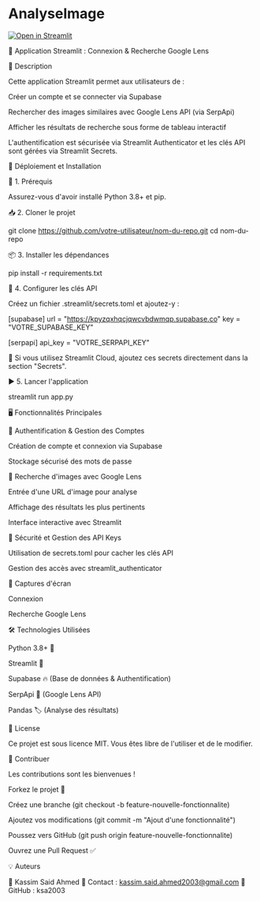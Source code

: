 # AnalyseImage

[![Open in Streamlit](https://static.streamlit.io/badges/streamlit_badge_black_white.svg)](https://analyseimage.streamlit.app/)

📌 Application Streamlit : Connexion & Recherche Google Lens

📝 Description

Cette application Streamlit permet aux utilisateurs de :

Créer un compte et se connecter via Supabase

Rechercher des images similaires avec Google Lens API (via SerpApi)

Afficher les résultats de recherche sous forme de tableau interactif

L'authentification est sécurisée via Streamlit Authenticator et les clés API sont gérées via Streamlit Secrets.

🚀 Déploiement et Installation

🔧 1. Prérequis

Assurez-vous d'avoir installé Python 3.8+ et pip.

📥 2. Cloner le projet

git clone https://github.com/votre-utilisateur/nom-du-repo.git
cd nom-du-repo

📦 3. Installer les dépendances

pip install -r requirements.txt

🔑 4. Configurer les clés API

Créez un fichier .streamlit/secrets.toml et ajoutez-y :

[supabase]
url = "https://kpyzqxhqcjqwcvbdwmqp.supabase.co"
key = "VOTRE_SUPABASE_KEY"

[serpapi]
api_key = "VOTRE_SERPAPI_KEY"

🔹 Si vous utilisez Streamlit Cloud, ajoutez ces secrets directement dans la section "Secrets".

▶️ 5. Lancer l'application

streamlit run app.py

🖥️ Fonctionnalités Principales

🔹 Authentification & Gestion des Comptes

Création de compte et connexion via Supabase

Stockage sécurisé des mots de passe

🔹 Recherche d'images avec Google Lens

Entrée d'une URL d'image pour analyse

Affichage des résultats les plus pertinents

Interface interactive avec Streamlit

🔹 Sécurité et Gestion des API Keys

Utilisation de secrets.toml pour cacher les clés API

Gestion des accès avec streamlit_authenticator

📸 Captures d'écran

Connexion

Recherche Google Lens





🛠️ Technologies Utilisées

Python 3.8+ 🐍

Streamlit 🚀

Supabase 🔥 (Base de données & Authentification)

SerpApi 🔎 (Google Lens API)

Pandas 🏷️ (Analyse des résultats)

📜 License

Ce projet est sous licence MIT. Vous êtes libre de l'utiliser et de le modifier.

🤝 Contribuer

Les contributions sont les bienvenues !

Forkez le projet 🍴

Créez une branche (git checkout -b feature-nouvelle-fonctionnalite)

Ajoutez vos modifications (git commit -m "Ajout d'une fonctionnalité")

Poussez vers GitHub (git push origin feature-nouvelle-fonctionnalite)

Ouvrez une Pull Request ✅

💡 Auteurs

👤 Kassim Said Ahmed
📧 Contact : kassim.said.ahmed2003@gmail.com
📂 GitHub : ksa2003
